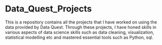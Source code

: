 # Data_Quest_Projects
This is a repository contains all the projects that I have worked on using the data provided by Data Quest.
Through these projects, I have honed skills in various aspects of data science skills such as data cleaning, visualization, statistical modelling etc and mastered essential tools such as Python, sql.
